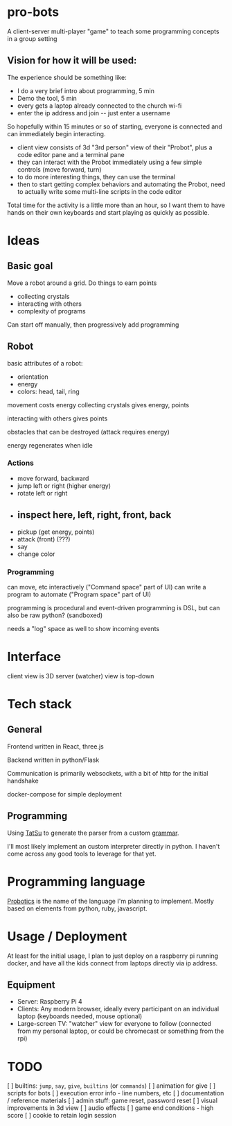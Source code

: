 # pro-bots

A client-server multi-player "game" to teach some programming concepts in a group setting

## Vision for how it will be used:

The experience should be something like:

- I do a very brief intro about programming, 5 min
- Demo the tool, 5 min
- every gets a laptop already connected to the church wi-fi
- enter the ip address and join -- just enter a username

So hopefully within 15 minutes or so of starting, everyone is connected and can immediately begin interacting.

- client view consists of 3d "3rd person" view of their "Probot", plus a code editor pane and a terminal pane
- they can interact with the Probot immediately using a few simple controls (move forward, turn)
- to do more interesting things, they can use the terminal
- then to start getting complex behaviors and automating the Probot, need to actually write some multi-line scripts in the code editor

Total time for the activity is a little more than an hour, so I want them to have hands on their own keyboards and start playing as quickly as possible.

# Ideas

## Basic goal

Move a robot around a grid. Do things to earn points

- collecting crystals
- interacting with others
- complexity of programs

Can start off manually, then progressively add programming

## Robot

basic attributes of a robot:

- orientation
- energy
- colors: head, tail, ring

movement costs energy
collecting crystals gives energy, points

interacting with others gives points

obstacles that can be destroyed (attack requires energy)

energy regenerates when idle

### Actions

- move forward, backward
- jump left or right (higher energy)
- rotate left or right
- ## inspect here, left, right, front, back
- pickup (get energy, points)
- attack (front) (???)
- say
- change color

### Programming

can move, etc interactively ("Command space" part of UI)
can write a program to automate ("Program space" part of UI)

programming is procedural and event-driven
programming is DSL, but can also be raw python? (sandboxed)

needs a "log" space as well to show incoming events

# Interface

client view is 3D
server (watcher) view is top-down

# Tech stack

## General

Frontend written in React, three.js

Backend written in python/Flask

Communication is primarily websockets, with a bit of http for the initial handshake

docker-compose for simple deployment

## Programming

Using [TatSu](https://tatsu.readthedocs.io/en/stable/intro.html) to generate the parser from a custom [grammar](https://github.com/jslade/pro-bots/wiki/Probotics).

I'll most likely implement an custom interpreter directly in python. I haven't come across any good tools to leverage for that yet.

# Programming language

[Probotics](https://github.com/jslade/pro-bots/wiki/Probotics) is the name of the language I'm planning to implement. Mostly based on elements from python, ruby, javascript.

# Usage / Deployment

At least for the initial usage, I plan to just deploy on a raspberry pi running docker, and have all the kids connect from laptops directly via ip address.

## Equipment

- Server: Raspberry Pi 4
- Clients: Any modern browser, ideally every participant on an individual laptop (keyboards needed, mouse optional)
- Large-screen TV: "watcher" view for everyone to follow (connected from my personal laptop, or could be chromecast or something from the rpi)


# TODO

[ ] builtins: `jump`, `say`, `give`, `builtins` (or `commands`)
[ ] animation for give
[ ] scripts for bots
[ ] execution error info - line numbers, etc
[ ] documentation / reference materials
[ ] admin stuff: game reset, password reset
[ ] visual improvements in 3d view
[ ] audio effects
[ ] game end conditions - high score
[ ] cookie to retain login session

